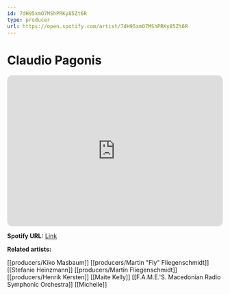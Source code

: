 ```yaml
---
id: 7dH95xmO7MShPRKy85Zt6R
type: producer
url: https://open.spotify.com/artist/7dH95xmO7MShPRKy85Zt6R
---
```

# Claudio Pagonis

<iframe style="border-radius:12px" src="https://open.spotify.com/embed/artist/7dH95xmO7MShPRKy85Zt6R" width="100%" height="352" frameBorder="0" allowfullscreen="" allow="autoplay; clipboard-write; encrypted-media; fullscreen; picture-in-picture" loading="lazy"></iframe>

**Spotify URL:** [Link](https://open.spotify.com/artist/7dH95xmO7MShPRKy85Zt6R)

**Related artists:**

[[producers/Kiko Masbaum]]
[[producers/Martin "Fly" Fliegenschmidt]]
[[Stefanie Heinzmann]]
[[producers/Martin Fliegenschmidt]]
[[producers/Henrik Kersten]]
[[Maite Kelly]]
[[F.A.M.E.'S. Macedonian Radio Symphonic Orchestra]]
[[Michelle]]
